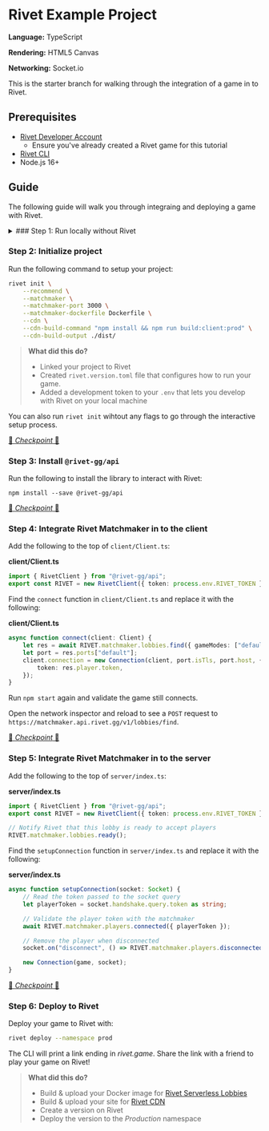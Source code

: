 # Rivet Example Project

**Language:** TypeScript

**Rendering:** HTML5 Canvas

**Networking:** Socket.io

This is the starter branch for walking through the integration of a game in to Rivet.

## Prerequisites

- [Rivet Developer Account](https://rivet.gg/developer)
    - Ensure you've already created a Rivet game for this tutorial
- [Rivet CLI](https://github.com/rivet-gg/cli)
- Node.js 16+

## Guide

The following guide will walk you through integraing and deploying a game with Rivet.

<details>
<summary>
### Step 1: Run locally without Rivet
</summary>

Run the following commands in your terminal to run the project locally:

```
npm install
npm start
```

This will open your browser to http://localhost:8080. Verify the game works.
</details>

### Step 2: Initialize project

Run the following command to setup your project:

```bash
rivet init \
    --recommend \
    --matchmaker \
    --matchmaker-port 3000 \
    --matchmaker-dockerfile Dockerfile \
    --cdn \
    --cdn-build-command "npm install && npm run build:client:prod" \
    --cdn-build-output ./dist/
```

> **What did this do?**
>
> - Linked your project to Rivet
> - Created `rivet.version.toml` file that configures how to run your game.
> - Added a development token to your `.env` that lets you develop with Rivet on your local machine

You can also run `rivet init` wihtout any flags to go through the interactive setup process.

[🛟 *Checkpoint* 🛟](https://github.com/rivet-gg/example-tanks-typescript-canvas-socketio/tree/checkpoint/01-init)

### Step 3: Install `@rivet-gg/api`

Run the following to install the library to interact with Rivet:

```
npm install --save @rivet-gg/api
```

[🛟 *Checkpoint* 🛟](https://github.com/rivet-gg/example-tanks-typescript-canvas-socketio/tree/checkpoint/01-init)

### Step 4: Integrate Rivet Matchmaker in to the client

Add the following to the top of `client/Client.ts`:

**client/Client.ts**

````typescript
import { RivetClient } from "@rivet-gg/api";
export const RIVET = new RivetClient({ token: process.env.RIVET_TOKEN });
````

Find the `connect` function in `client/Client.ts` and replace it with the following:

**client/Client.ts**

```typescript
async function connect(client: Client) {
	let res = await RIVET.matchmaker.lobbies.find({ gameModes: ["default"] });
	let port = res.ports["default"];
	client.connection = new Connection(client, port.isTls, port.host, {
		token: res.player.token,
	});
}
```

Run `npm start` again and validate the game still connects.

Open the network inspector and reload to see a `POST` request to `https://matchmaker.api.rivet.gg/v1/lobbies/find`.

[🛟 *Checkpoint* 🛟](https://github.com/rivet-gg/example-tanks-typescript-canvas-socketio/tree/checkpoint/02-integrate-client)

### Step 5: Integrate Rivet Matchmaker in to the server

Add the following to the top of `server/index.ts`:

**server/index.ts**

```typescript
import { RivetClient } from "@rivet-gg/api";
export const RIVET = new RivetClient({ token: process.env.RIVET_TOKEN });

// Notify Rivet that this lobby is ready to accept players
RIVET.matchmaker.lobbies.ready();
```

Find the `setupConnection` function in `server/index.ts` and replace it with the following:

**server/index.ts**

```typescript
async function setupConnection(socket: Socket) {
    // Read the token passed to the socket query
    let playerToken = socket.handshake.query.token as string;

    // Validate the player token with the matchmaker
    await RIVET.matchmaker.players.connected({ playerToken });

    // Remove the player when disconnected
    socket.on("disconnect", () => RIVET.matchmaker.players.disconnected({ playerToken }));

    new Connection(game, socket);
}
```

[🛟 *Checkpoint* 🛟](https://github.com/rivet-gg/example-tanks-typescript-canvas-socketio/tree/checkpoint/03-integrate-server)

### Step 6: Deploy to Rivet

Deploy your game to Rivet with:

```bash
rivet deploy --namespace prod
```

The CLI will print a link ending in *rivet.game*. Share the link with a friend to play your game on Rivet!

> **What did this do?**
>
> - Build & upload your Docker image for [Rivet Serverless Lobbies](https://docs.rivet.gg/serverless-lobbies/introduction)
> - Build & upload your site for [Rivet CDN](https://docs.rivet.gg/cdn/introduction)
> - Create a version on Rivet
> - Deploy the version to the *Production* namespace
